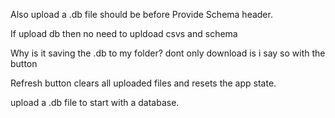 Also upload a .db file should be before Provide Schema header. 

If upload db then no need to upldoad csvs and schema

Why is it saving the .db to my folder? dont
only download is i say so with the button

Refresh button clears all uploaded files and resets the app state.

upload a .db file to start with a database.
